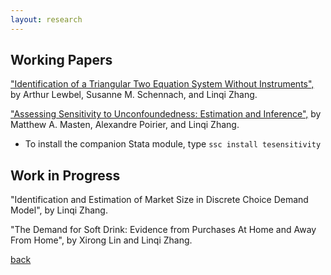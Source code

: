 ```yaml
---
layout: research
---
```


## Working Papers

["Identification of a Triangular Two Equation System Without Instruments",](https://drive.google.com/file/d/1F8feYsRJgt7MrsHeDJ2TuN_ErNDxcTBV/view?usp=sharing) by Arthur Lewbel, Susanne M. Schennach, and Linqi Zhang.

["Assessing Sensitivity to Unconfoundedness: Estimation and Inference",](https://arxiv.org/abs/2012.15716) by Matthew A. Masten, Alexandre Poirier, and Linqi Zhang.

*   To install the companion Stata module, type `ssc install tesensitivity`


## Work in Progress

"Identification and Estimation of Market Size in Discrete Choice Demand Model", by Linqi Zhang.

"The Demand for Soft Drink: Evidence from Purchases At Home and Away From Home", by Xirong Lin and Linqi Zhang.




[back](./)
